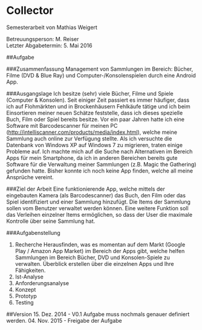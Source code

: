 Collector
=========

Semesterarbeit von Mathias Weigert

Betreuungsperson: M. Reiser  
Letzter Abgabetermin: 5. Mai 2016

##Aufgabe

###Zusammenfassung
Management von Sammlungen im Bereich: Bücher, Filme (DVD & Blue Ray) 
und Computer-/Konsolenspielen durch eine Android App.

###Ausgangslage
Ich besitze (sehr) viele Bücher, Filme und Spiele (Computer & Konsolen). 
Seit einiger Zeit passiert es immer häufiger, dass ich auf Flohmärkten 
und in Brockenhäusern Fehlkäufe tätige und ich beim Einsortieren meiner 
neuen Schätze feststelle, dass ich dieses spezielle Buch, Film oder Spiel 
bereits besitze. Vor ein paar Jahren hatte ich eine Software mit Barcodescanner 
für meinen PC (http://intelliscanner.com/products/media/index.html), welche 
meine Sammlung auch online zur Verfügung stellte. Als ich versuchte die 
Datenbank von Windows XP auf Windows 7 zu migrieren, traten einige Probleme 
auf. Ich machte mich auf die Suche nach Alternativen im Bereich Apps für mein 
Smartphone, da ich in anderen Bereichen bereits gute Software für die Verwaltung 
meiner Sammlungen (z.B. Magic the Gathering) gefunden hatte. Bisher konnte ich 
noch keine App finden, welche all meine Ansprüche vereint.

###Ziel der Arbeit
Eine funktionierende App, welche mittels der eingebauten Kamera (als Barcodescanner) 
das Buch, den Film oder das Spiel identifiziert und einer Sammlung hinzufügt. Die 
Items der Sammlung sollen vom Benutzer verwaltet werden können. Eine weitere 
Funktion soll das Verleihen einzelner Items ermöglichen, so dass der User die 
maximale Kontrolle über seine Sammlung hat.

###Aufgabenstellung
1. Recherche
Herausfinden, was es momentan auf dem Markt (Google Play / Amazon App Market) 
im Bereich der Apps gibt, welche helfen Sammlungen im Bereich Bücher, DVD und 
Konsolen-Spiele zu verwalten. Überblick erstellen über die einzelnen Apps und 
Ihre Fähigkeiten.
2. Ist-Analyse
3. Anforderungsanalyse
4. Konzept
5. Prototyp
6. Testing

##Version
 15. Dez. 2014 - V0.1 Aufgabe muss nochmals genauer definiert werden.
 04. Nov. 2015 - Freigabe der Aufgabe
